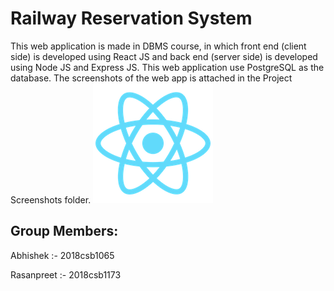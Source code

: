 <h1>Railway Reservation System</h1>
This web application is made in DBMS course, in which front end (client side) is developed using React JS and back end (server side) is developed using Node JS and Express JS. This web application use PostgreSQL as the database. The screenshots of the web app is attached in the Project Screenshots folder.
<img src="https://github.com/AbhishekB16/Railway-Booking-Website/blob/main/public/logo192.png" alt="">
<h2>Group Members:</h2>
<p>Abhishek :- 2018csb1065</p>
<p> Rasanpreet :- 2018csb1173</p>

